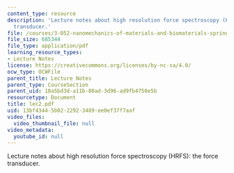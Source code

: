 ```yaml
---
content_type: resource
description: 'Lecture notes about high resolution force spectroscopy (HRFS): the force
  transducer.'
file: /courses/3-052-nanomechanics-of-materials-and-biomaterials-spring-2007/13bf43445b0222923489ee0ef37f7aaf_lec2.pdf
file_size: 685344
file_type: application/pdf
learning_resource_types:
- Lecture Notes
license: https://creativecommons.org/licenses/by-nc-sa/4.0/
ocw_type: OCWFile
parent_title: Lecture Notes
parent_type: CourseSection
parent_uid: 10a5bd3d-a11b-80ad-3d96-ad9fb4750e5b
resourcetype: Document
title: lec2.pdf
uid: 13bf4344-5b02-2292-3489-ee0ef37f7aaf
video_files:
  video_thumbnail_file: null
video_metadata:
  youtube_id: null
---
```

Lecture notes about high resolution force spectroscopy (HRFS): the force transducer.